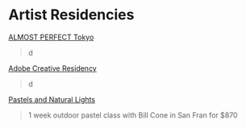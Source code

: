 # Artist Residencies

[ALMOST PERFECT Tokyo](https://www.almostperfect.jp/)
>d

  

[Adobe Creative Residency](https://www.adobe.com/about-adobe/creative-residency.html)
>d

  

[Pastels and Natural Lights](https://sierra.sfsu.edu/content/pastels-and-natural-light)
>1 week outdoor pastel class with Bill Cone in San Fran for $870